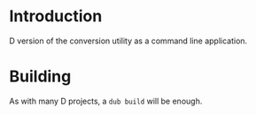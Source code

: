 # Introduction

D version of the conversion utility as a command line application.

# Building

As with many D projects, a `dub build` will be enough.